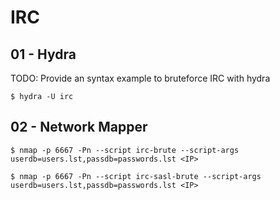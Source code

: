 # IRC

## 01 - Hydra

TODO: Provide an syntax example to bruteforce IRC with hydra

```
$ hydra -U irc
```

## 02 - Network Mapper

```
$ nmap -p 6667 -Pn --script irc-brute --script-args userdb=users.lst,passdb=passwords.lst <IP>

$ nmap -p 6667 -Pn --script irc-sasl-brute --script-args userdb=users.lst,passdb=passwords.lst <IP>
```